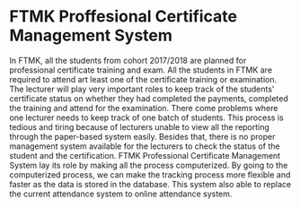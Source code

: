 # FTMK Proffesional Certificate Management System

  In FTMK, all the students from cohort 2017/2018 are planned for professional certificate training and exam. All the students in FTMK are required to attend art least one of the certificate training or examination. The lecturer will play very important roles to keep track of the students’ certificate status on whether they had completed the payments, completed the training and attend for the examination. There come problems where one lecturer needs to keep track of one batch of students. This process is tedious and tiring because of lecturers unable to view all the reporting through the paper-based system easily. Besides that, there is no proper management system available for the lecturers to check the status of the student and the certification. FTMK Professional Certificate Management System lay its role by making all the process computerized. By going to the computerized process, we can make the tracking process more flexible and faster as the data is stored in the database. This system also able to replace the current attendance system to online attendance system.
